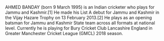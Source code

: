 AHMED BANDAY (born 9 March 1995) is an Indian cricketer who plays for Jammu and Kashmir.[1] He made his List A debut for Jammu and Kashmir in the Vijay Hazare Trophy on 13 February 2013.[2] He plays as an opening batsman for Jammu and Kashmir State team across all formats at national level. Currently he is playing for Bury Cricket Club Lancashire England in Greater Manchester Cricket League (GMCL) 2018 season.
